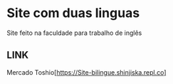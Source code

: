 # Site com duas linguas
Site feito na faculdade para trabalho de inglês

## LINK
Mercado Toshio[https://Site-bilingue.shinjiska.repl.co]
